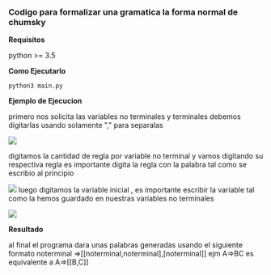### Codigo para formalizar una gramatica la forma normal de chumsky

**Requisitos**

python >= 3.5

**Como Ejecutarlo**
```
python3 main.py

```

**Ejemplo de Ejecucion**

primero nos solicita las variables no terminales y terminales debemos digitarlas usando solamente "," para
separalas


![](http://i.prntscr.com/aFE96vWwRnKfB7URMG-yBg.png)

digitamos la cantidad de regla por variable no terminal  y vamos digitando su respectiva regla
es importante digita la regla con la palabra tal como se escribio al principio


![](http://i.prntscr.com/9Hb0fcI0SkW4UOQmSANvjw.png)
luego digitamos la variable inicial , es importante escribir la variable tal como la hemos 
guardado en nuestras variables no terminales


![](http://i.prntscr.com/ObnpImekSkGrd7dGD_1UXw.png)

**Resultado**

al final el programa dara unas palabras generadas usando el siguiente formato
noterminal =>[[noterminal,noterminal],[noterminal]]
ejm
A=>BC es equivalente a A=>[[B,C]]